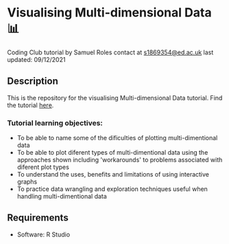 # Visualising Multi-dimensional Data 📊
Coding Club tutorial by Samuel Roles
contact at s1869354@ed.ac.uk
last updated: 09/12/2021

## Description
This is the repository for the visualising Multi-dimensional Data tutorial. Find the tutorial <a href="https://github.com/EdDataScienceEES/tutorial-sroles1/blob/edc948f007732ee765a3ff96dfea064b245734a7/tutorial.md" target="_blank">here</a>.
### Tutorial learning objectives: 
- To be able to name some of the dificulties of plotting multi-dimentional data
- To be able to plot diferent types of multi-dimentional data using the approaches shown including 'workarounds' to problems associated with diferent plot types
- To understand the uses, benefits and limitations of using interactive graphs
- To practice data wrangling and exploration techniques useful when handling multi-dimentional data
## Requirements
- Software: R Studio 
